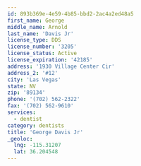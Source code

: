 ```yaml
---
id: 893b369e-4e59-4b85-bbd2-2ac4a2ed48a5
first_name: George
middle_name: Arnold
last_name: 'Davis Jr'
license_type: DDS
license_number: '3205'
license_status: Active
license_expiration: '42185'
address: '1930 Village Center Cir'
address_2: '#12'
city: 'Las Vegas'
state: NV
zip: '89134'
phone: '(702) 562-2322'
fax: '(702) 562-9610'
services:
  - dentist
category: dentists
title: 'George Davis Jr'
_geoloc:
  lng: -115.31207
  lat: 36.204548
---
```

